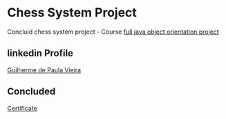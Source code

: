# Chess System Project  
Concluid chess system project - Course [full java object orientation project](https://github.com/guilhermedepaulavieira/full-java-object-orientation-project)

## linkedin Profile
[Guilherme de Paula Vieira](https://www.linkedin.com/in/guilherme-de-paula-vieira/)  

## Concluded
[Certificate](https://drive.google.com/file/d/1el-xR2_owaqo6uXd00IcsHy_g6jDvZhs/view)  